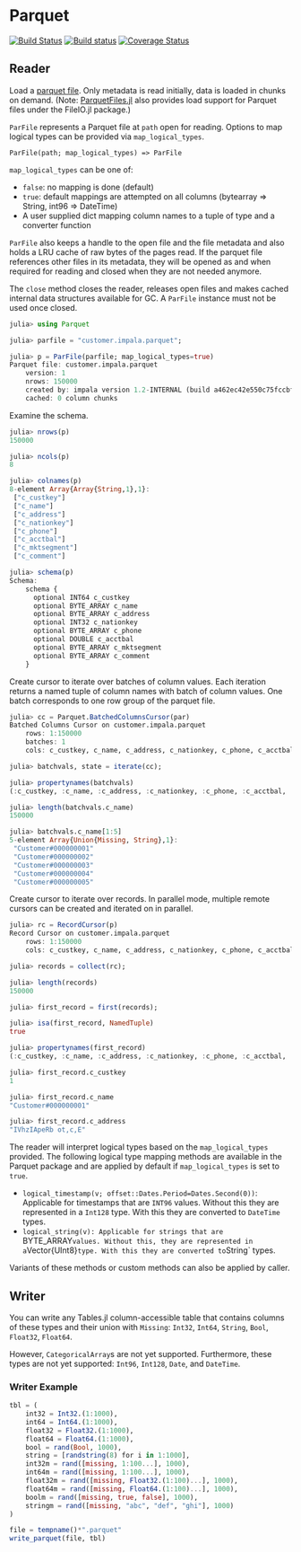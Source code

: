 # Parquet

[![Build Status](https://travis-ci.org/JuliaIO/Parquet.jl.svg?branch=master)](https://travis-ci.org/JuliaIO/Parquet.jl)
[![Build status](https://ci.appveyor.com/api/projects/status/gx8pvdiiery74r9l/branch/master?svg=true)](https://ci.appveyor.com/project/tanmaykm/parquet-jl-cufdj/branch/master)
[![Coverage Status](https://coveralls.io/repos/github/JuliaIO/Parquet.jl/badge.svg?branch=master)](https://coveralls.io/github/JuliaIO/Parquet.jl?branch=master)

## Reader

Load a [parquet file](https://en.wikipedia.org/wiki/Apache_Parquet). Only metadata is read initially, data is loaded in chunks on demand. (Note: [ParquetFiles.jl](https://github.com/queryverse/ParquetFiles.jl) also provides load support for Parquet files under the FileIO.jl package.)

`ParFile` represents a Parquet file at `path` open for reading. Options to map logical types can be provided via `map_logical_types`.

```
ParFile(path; map_logical_types) => ParFile
```

`map_logical_types` can be one of:

- `false`: no mapping is done (default)
- `true`: default mappings are attempted on all columns (bytearray => String, int96 => DateTime)
- A user supplied dict mapping column names to a tuple of type and a converter function

`ParFile` also keeps a handle to the open file and the file metadata and also holds a LRU cache of raw bytes of the pages read. If the parquet file references other files in its metadata, they will be opened as and when required for reading and closed when they are not needed anymore.

The `close` method closes the reader, releases open files and makes cached internal data structures available for GC. A `ParFile` instance must not be used once closed.

```julia
julia> using Parquet

julia> parfile = "customer.impala.parquet";

julia> p = ParFile(parfile; map_logical_types=true)
Parquet file: customer.impala.parquet
    version: 1
    nrows: 150000
    created by: impala version 1.2-INTERNAL (build a462ec42e550c75fccbff98c720f37f3ee9d55a3)
    cached: 0 column chunks
```

Examine the schema.

```julia
julia> nrows(p)
150000

julia> ncols(p)
8

julia> colnames(p)
8-element Array{Array{String,1},1}:
 ["c_custkey"]
 ["c_name"]
 ["c_address"]
 ["c_nationkey"]
 ["c_phone"]
 ["c_acctbal"]
 ["c_mktsegment"]
 ["c_comment"]

julia> schema(p)
Schema:
    schema {
      optional INT64 c_custkey
      optional BYTE_ARRAY c_name
      optional BYTE_ARRAY c_address
      optional INT32 c_nationkey
      optional BYTE_ARRAY c_phone
      optional DOUBLE c_acctbal
      optional BYTE_ARRAY c_mktsegment
      optional BYTE_ARRAY c_comment
    }
```

Create cursor to iterate over batches of column values. Each iteration returns a named tuple of column names with batch of column values. One batch corresponds to one row group of the parquet file.

```julia
julia> cc = Parquet.BatchedColumnsCursor(par)
Batched Columns Cursor on customer.impala.parquet
    rows: 1:150000
    batches: 1
    cols: c_custkey, c_name, c_address, c_nationkey, c_phone, c_acctbal, c_mktsegment, c_comment

julia> batchvals, state = iterate(cc);

julia> propertynames(batchvals)
(:c_custkey, :c_name, :c_address, :c_nationkey, :c_phone, :c_acctbal, :c_mktsegment, :c_comment)

julia> length(batchvals.c_name)
150000

julia> batchvals.c_name[1:5]
5-element Array{Union{Missing, String},1}:
 "Customer#000000001"
 "Customer#000000002"
 "Customer#000000003"
 "Customer#000000004"
 "Customer#000000005"
```

Create cursor to iterate over records. In parallel mode, multiple remote cursors can be created and iterated on in parallel.

```julia
julia> rc = RecordCursor(p)
Record Cursor on customer.impala.parquet
    rows: 1:150000
    cols: c_custkey, c_name, c_address, c_nationkey, c_phone, c_acctbal, c_mktsegment, c_comment

julia> records = collect(rc);

julia> length(records)
150000

julia> first_record = first(records);

julia> isa(first_record, NamedTuple)
true

julia> propertynames(first_record)
(:c_custkey, :c_name, :c_address, :c_nationkey, :c_phone, :c_acctbal, :c_mktsegment, :c_comment)

julia> first_record.c_custkey
1

julia> first_record.c_name
"Customer#000000001"

julia> first_record.c_address
"IVhzIApeRb ot,c,E"
```

The reader will interpret logical types based on the `map_logical_types` provided. The following logical type mapping methods are available in the Parquet package and are applied by default if `map_logical_types` is set to `true`.

- `logical_timestamp(v; offset::Dates.Period=Dates.Second(0))`: Applicable for timestamps that are `INT96` values. Without this they are represented in a `Int128` type. With this they are converted to `DateTime` types.
- `logical_string(v): Applicable for strings that are `BYTE_ARRAY` values. Without this, they are represented in a `Vector{UInt8}` type. With this they are converted to `String` types.

Variants of these methods or custom methods can also be applied by caller.

## Writer

You can write any Tables.jl column-accessible table that contains columns of these types and their union with `Missing`: `Int32`, `Int64`, `String`, `Bool`, `Float32`, `Float64`.

However, `CategoricalArray`s are not yet supported. Furthermore, these types are not yet supported: `Int96`, `Int128`, `Date`, and `DateTime`.

### Writer Example

```julia
tbl = (
    int32 = Int32.(1:1000),
    int64 = Int64.(1:1000),
    float32 = Float32.(1:1000),
    float64 = Float64.(1:1000),
    bool = rand(Bool, 1000),
    string = [randstring(8) for i in 1:1000],
    int32m = rand([missing, 1:100...], 1000),
    int64m = rand([missing, 1:100...], 1000),
    float32m = rand([missing, Float32.(1:100)...], 1000),
    float64m = rand([missing, Float64.(1:100)...], 1000),
    boolm = rand([missing, true, false], 1000),
    stringm = rand([missing, "abc", "def", "ghi"], 1000)
)

file = tempname()*".parquet"
write_parquet(file, tbl)
```
